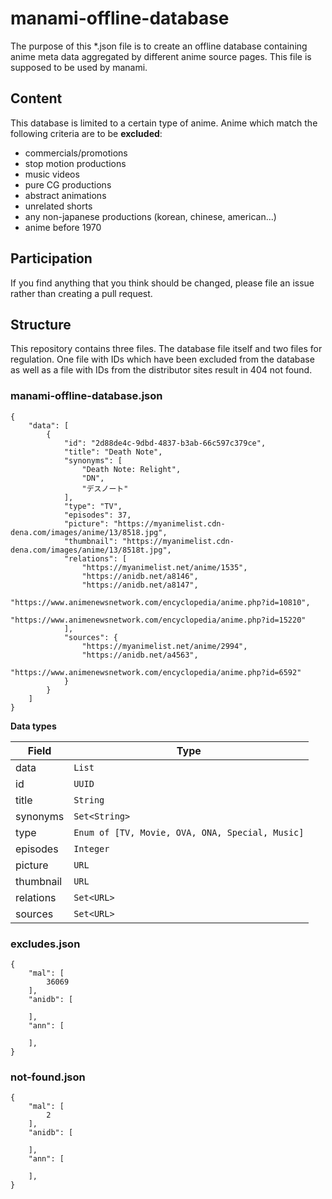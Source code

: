 # manami-offline-database
The purpose of this *.json file is to create an offline database containing anime meta data aggregated by different anime source pages. This file is supposed to be used by manami.

## Content
This database is limited to a certain type of anime. Anime which match the following criteria are to be **excluded**:
+ commercials/promotions
+ stop motion productions
+ music videos
+ pure CG productions
+ abstract animations
+ unrelated shorts
+ any non-japanese productions (korean, chinese, american...)
+ anime before 1970

## Participation
If you find anything that you think should be changed, please file an issue rather than creating a pull request.

## Structure
This repository contains three files. The database file itself and two files for regulation. One file with IDs which have been excluded from the database as well as a file with IDs from the distributor sites result in 404 not found.

### manami-offline-database.json
```
{
    "data": [
        {
            "id": "2d88de4c-9dbd-4837-b3ab-66c597c379ce",
            "title": "Death Note",
            "synonyms": [
                "Death Note: Relight",
                "DN",
                "デスノート"
            ],
            "type": "TV",
            "episodes": 37,
            "picture": "https://myanimelist.cdn-dena.com/images/anime/13/8518.jpg",
            "thumbnail": "https://myanimelist.cdn-dena.com/images/anime/13/8518t.jpg",
            "relations": [
                "https://myanimelist.net/anime/1535",
                "https://anidb.net/a8146",
                "https://anidb.net/a8147",
                "https://www.animenewsnetwork.com/encyclopedia/anime.php?id=10810",
                "https://www.animenewsnetwork.com/encyclopedia/anime.php?id=15220"
            ],
            "sources": {
                "https://myanimelist.net/anime/2994",
                "https://anidb.net/a4563",
                "https://www.animenewsnetwork.com/encyclopedia/anime.php?id=6592"
            }
        }
    ]
}
```
**Data types**

| Field | Type |
| --- | --- |
| data | ```List``` |
| id | ```UUID``` |
| title | ```String``` |
| synonyms | ```Set<String>``` |
| type | ```Enum of [TV, Movie, OVA, ONA, Special, Music]``` |
| episodes | ```Integer``` |
| picture | ```URL``` |
| thumbnail | ```URL``` |
| relations | ```Set<URL>``` |
| sources | ```Set<URL>``` |

### excludes.json
```
{
    "mal": [
        36069
    ],
    "anidb": [

    ],
    "ann": [

    ],
}
```

### not-found.json
```
{
    "mal": [
        2
    ],
    "anidb": [

    ],
    "ann": [

    ],
}
```